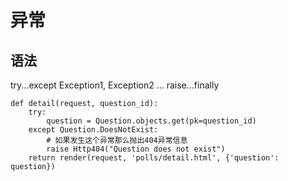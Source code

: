 # 异常
## 语法
try...except Exception1, Exception2 ... raise...finally
```
def detail(request, question_id):
    try:
        question = Question.objects.get(pk=question_id)
    except Question.DoesNotExist:
        # 如果发生这个异常那么抛出404异常信息
        raise Http404("Question does not exist")
    return render(request, 'polls/detail.html', {'question': question})
```